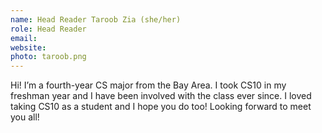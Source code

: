 ```yaml
---
name: Head Reader Taroob Zia (she/her)
role: Head Reader
email:
website:
photo: taroob.png
---
```

Hi! I’m a fourth-year CS major from the Bay Area. I took CS10 in my freshman year and I have been involved with the class ever since. I loved taking CS10 as a student and I hope you do too! Looking forward to meet you all!
